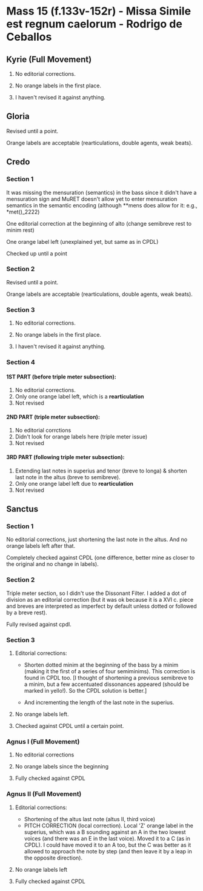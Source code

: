 # Mass 15 (f.133v-152r) - Missa Simile est regnum caelorum - Rodrigo de Ceballos



## Kyrie (Full Movement)

1. No editorial corrections.

2. No orange labels in the first place.

3. I haven't revised it against anything.



## Gloria

Revised until a point.

Orange labels are acceptable (rearticulations, double agents, weak beats).



## Credo

### Section 1

It was missing the mensuration (semantics) in the bass since it didn't have a mensuration sign and MuRET doesn't allow yet to enter mensuration semantics in the semantic encoding (although \*\*mens does allow for it: e.g., \*met()\_2222)

One editorial correction at the beginning of alto (change semibreve rest to minim rest)

One orange label left (unexplained yet, but same as in CPDL)

Checked up until a point


### Section 2

Revised until a point.

Orange labels are acceptable (rearticulations, double agents, weak beats).


### Section 3

1. No editorial corrections.

2. No orange labels in the first place.

3. I haven't revised it against anything.


### Section 4

#### 1ST PART (before triple meter subsection):

1. No editorial corrections.
2. Only one orange label left, which is a **rearticulation**
3. Not revised

#### 2ND PART (triple meter subsection):
1. No editorial corrctions
2. Didn't look for orange labels here (triple meter issue)
3. Not revised

#### 3RD PART (following triple meter subsection):

1. Extending last notes in superius and tenor (breve to longa) & shorten last note in the altus (breve to semibreve).
2. Only one orange label left due to **rearticulation**
3. Not revised



## Sanctus

### Section 1

No editorial corrections, just shortening the last note in the altus. And no orange labels left after that.

Completely checked against CPDL (one difference, better mine as closer to the original and no change in labels).


### Section 2

Triple meter section, so I didn't use the Dissonant Filter. I added a dot of division as an editorial correction (but it was ok because it is a XVI c. piece and breves are interpreted as imperfect by default unless dotted or followed by a breve rest).

Fully revised against cpdl.


### Section 3

1. Editorial corrections:

    - Shorten dotted minim at the beginning of the bass by a minim (making it the first of a series of four semiminims). This correction is found in CPDL too. [I thought of shortening a previous semibreve to a minim, but a few accentuated dissonances appeared (should be marked in yello!). So the CPDL solution is better.]

    - And incrementing the length of the last note in the superius.

2. No orange labels left.

3. Checked against CPDL until a certain point.



### Agnus I (Full Movement)

1. No editorial corrections

2. No orange labels since the beginning

3. Fully checked against CPDL



### Agnus II (Full Movement)

1. Editorial corrections:
    - Shortening of the altus last note (altus II, third voice)
    - PITCH CORRECTION (local correction). Local 'Z' orange label in the superius, which was a B sounding against an A in the two lowest voices (and there was an E in the last voice). Moved it to a C (as in CPDL). I could have moved it to an A too, but the C was better as it allowed to approach the note by step (and then leave it by a leap in the opposite direction). 

2. No orange labels left

3. Fully checked against CPDL